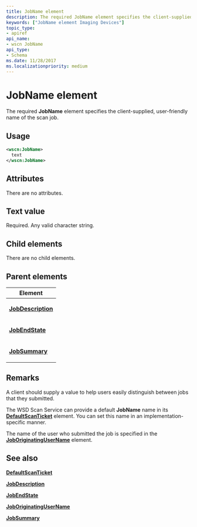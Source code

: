 ```yaml
---
title: JobName element
description: The required JobName element specifies the client-supplied, user-friendly name of the scan job.
keywords: ["JobName element Imaging Devices"]
topic_type:
- apiref
api_name:
- wscn JobName
api_type:
- Schema
ms.date: 11/28/2017
ms.localizationpriority: medium
---
```


# JobName element


The required **JobName** element specifies the client-supplied, user-friendly name of the scan job.

## Usage

```xml
<wscn:JobName>
  text
</wscn:JobName>
```

## Attributes

There are no attributes.

## Text value

Required. Any valid character string.

## Child elements


There are no child elements.

## Parent elements


<table>
<colgroup>
<col width="100%" />
</colgroup>
<thead>
<tr class="header">
<th>Element</th>
</tr>
</thead>
<tbody>
<tr class="odd">
<td><p><a href="jobdescription.md" data-raw-source="[&lt;strong&gt;JobDescription&lt;/strong&gt;](jobdescription.md)"><strong>JobDescription</strong></a></p></td>
</tr>
<tr class="even">
<td><p><a href="jobendstate.md" data-raw-source="[&lt;strong&gt;JobEndState&lt;/strong&gt;](jobendstate.md)"><strong>JobEndState</strong></a></p></td>
</tr>
<tr class="odd">
<td><p><a href="jobsummary.md" data-raw-source="[&lt;strong&gt;JobSummary&lt;/strong&gt;](jobsummary.md)"><strong>JobSummary</strong></a></p></td>
</tr>
</tbody>
</table>

## Remarks

A client should supply a value to help users easily distinguish between jobs that they submitted.

The WSD Scan Service can provide a default **JobName** name in its [**DefaultScanTicket**](defaultscanticket.md) element. You can set this name in an implementation-specific manner.

The name of the user who submitted the job is specified in the [**JobOriginatingUserName**](joboriginatingusername.md) element.

## See also


[**DefaultScanTicket**](defaultscanticket.md)

[**JobDescription**](jobdescription.md)

[**JobEndState**](jobendstate.md)

[**JobOriginatingUserName**](joboriginatingusername.md)

[**JobSummary**](jobsummary.md)

 

 






